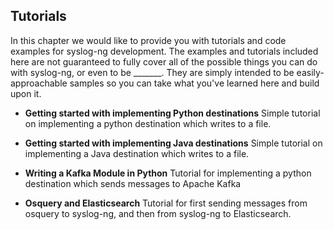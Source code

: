 ## Tutorials

In this chapter we would like to provide you with tutorials and code examples for syslog-ng development. The examples and tutorials included here are not guaranteed to fully cover all of the possible things you can do with syslog-ng, or even to be _______. They are simply intended to be easily-approachable samples so you can take what you've learned here and build upon it.

* **Getting started with implementing Python destinations** Simple tutorial on implementing a python destination which writes to a file.

* **Getting started with implementing Java destinations** Simple tutorial on implementing a Java destination which writes to a file.

* **Writing a Kafka Module in Python** Tutorial for implementing a python destination which sends messages to Apache Kafka

* **Osquery and Elasticsearch** Tutorial for first sending messages from osquery to syslog-ng, and then from syslog-ng to Elasticsearch.

